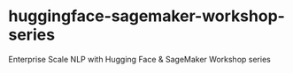 # huggingface-sagemaker-workshop-series
Enterprise Scale NLP with Hugging Face &amp; SageMaker Workshop series
